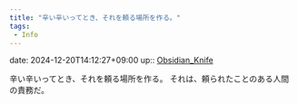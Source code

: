 ```yaml
---
title: "辛い辛いってとき、それを頼る場所を作る。"
tags:
 - Info
---
```


date: 2024-12-20T14:12:27+09:00
up:: [Obsidian_Knife](../Bar/Novel/Nacaria/Obsidian_Knife.md)

辛い辛いってとき、それを頼る場所を作る。
それは、頼られたことのある人間の責務だ。